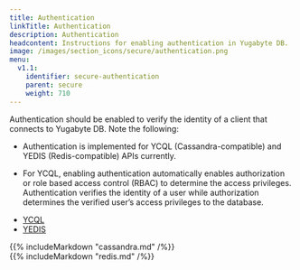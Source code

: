 ```yaml
---
title: Authentication
linkTitle: Authentication
description: Authentication
headcontent: Instructions for enabling authentication in Yugabyte DB.
image: /images/section_icons/secure/authentication.png
menu:
  v1.1:
    identifier: secure-authentication
    parent: secure
    weight: 710
---
```


Authentication should be enabled to verify the identity of a client that connects to Yugabyte DB. Note the following:

- Authentication is implemented for YCQL (Cassandra-compatible) and YEDIS (Redis-compatible) APIs currently.

- For YCQL, enabling authentication automatically enables authorization or role based access control (RBAC) to determine the access privileges. Authentication verifies the identity of a user while authorization determines the verified user’s access privileges to the database.

<ul class="nav nav-tabs nav-tabs-yb">
  <li >
    <a href="#ycql" class="nav-link active" id="ycql-tab" data-toggle="tab" role="tab" aria-controls="ycql" aria-selected="true">
      <i class="icon-cassandra" aria-hidden="true"></i>
      YCQL
    </a>
  </li>
  <li>
    <a href="#yedis" class="nav-link" id="ycql-tab" data-toggle="tab" role="tab" aria-controls="ycql" aria-selected="false">
      <i class="icon-redis" aria-hidden="true"></i>
      YEDIS
    </a>
  </li>
</ul>

<div class="tab-content">
  <div id="ycql" class="tab-pane fade show active" role="tabpanel" aria-labelledby="ycql-tab">
    {{% includeMarkdown "cassandra.md" /%}}
  </div>
  <div id="yedis" class="tab-pane fade" role="tabpanel" aria-labelledby="yedis-tab">
    {{% includeMarkdown "redis.md" /%}}
  </div>
</div>

